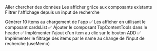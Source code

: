 Aller chercher des données
Les afficher grâce aux composants existants
Filtrer l'affichage depuis un input de recherche


Générer 10 items au chargement de l'app ✅
Les afficher en utilisant le composant cardsList ✅
Ajouter le composant TopContentTools dans le header ✅
Implémenter l'ajout d'un item au clic sur le bouton ADD ✅
Implémenter le filtrage des items par le name au change de l'input de recherche (useMemo)